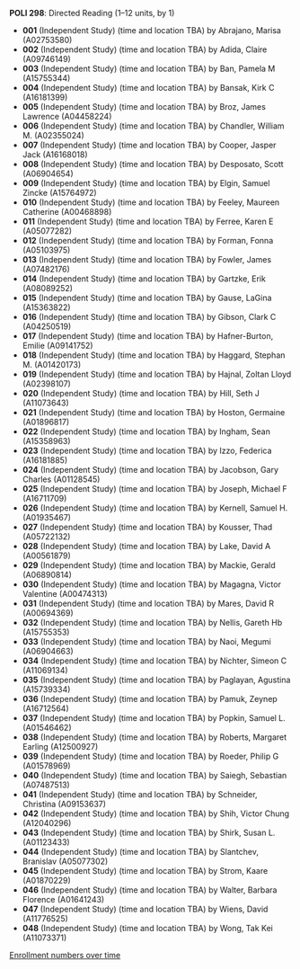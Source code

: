 **POLI 298**: Directed Reading (1–12 units, by 1)

- **001** (Independent Study) (time and location TBA) by Abrajano, Marisa (A02753580)
- **002** (Independent Study) (time and location TBA) by Adida, Claire (A09746149)
- **003** (Independent Study) (time and location TBA) by Ban, Pamela M (A15755344)
- **004** (Independent Study) (time and location TBA) by Bansak, Kirk C (A16181399)
- **005** (Independent Study) (time and location TBA) by Broz, James Lawrence (A04458224)
- **006** (Independent Study) (time and location TBA) by Chandler, William M. (A02355024)
- **007** (Independent Study) (time and location TBA) by Cooper, Jasper Jack (A16168018)
- **008** (Independent Study) (time and location TBA) by Desposato, Scott (A06904654)
- **009** (Independent Study) (time and location TBA) by Elgin, Samuel Zincke (A15764972)
- **010** (Independent Study) (time and location TBA) by Feeley, Maureen Catherine (A00468898)
- **011** (Independent Study) (time and location TBA) by Ferree, Karen E (A05077282)
- **012** (Independent Study) (time and location TBA) by Forman, Fonna (A05103975)
- **013** (Independent Study) (time and location TBA) by Fowler, James (A07482176)
- **014** (Independent Study) (time and location TBA) by Gartzke, Erik (A08089252)
- **015** (Independent Study) (time and location TBA) by Gause, LaGina (A15363822)
- **016** (Independent Study) (time and location TBA) by Gibson, Clark C (A04250519)
- **017** (Independent Study) (time and location TBA) by Hafner-Burton, Emilie (A09141752)
- **018** (Independent Study) (time and location TBA) by Haggard, Stephan M. (A01420173)
- **019** (Independent Study) (time and location TBA) by Hajnal, Zoltan Lloyd (A02398107)
- **020** (Independent Study) (time and location TBA) by Hill, Seth J (A11073643)
- **021** (Independent Study) (time and location TBA) by Hoston, Germaine (A01896817)
- **022** (Independent Study) (time and location TBA) by Ingham, Sean (A15358963)
- **023** (Independent Study) (time and location TBA) by Izzo, Federica (A16181885)
- **024** (Independent Study) (time and location TBA) by Jacobson, Gary Charles (A01128545)
- **025** (Independent Study) (time and location TBA) by Joseph, Michael F (A16711709)
- **026** (Independent Study) (time and location TBA) by Kernell, Samuel H. (A01935467)
- **027** (Independent Study) (time and location TBA) by Kousser, Thad (A05722132)
- **028** (Independent Study) (time and location TBA) by Lake, David A (A00561879)
- **029** (Independent Study) (time and location TBA) by Mackie, Gerald (A06890814)
- **030** (Independent Study) (time and location TBA) by Magagna, Victor Valentine (A00474313)
- **031** (Independent Study) (time and location TBA) by Mares, David R (A00694369)
- **032** (Independent Study) (time and location TBA) by Nellis, Gareth Hb (A15755353)
- **033** (Independent Study) (time and location TBA) by Naoi, Megumi (A06904663)
- **034** (Independent Study) (time and location TBA) by Nichter, Simeon C (A11069134)
- **035** (Independent Study) (time and location TBA) by Paglayan, Agustina (A15739334)
- **036** (Independent Study) (time and location TBA) by Pamuk, Zeynep (A16712564)
- **037** (Independent Study) (time and location TBA) by Popkin, Samuel L. (A01546462)
- **038** (Independent Study) (time and location TBA) by Roberts, Margaret Earling (A12500927)
- **039** (Independent Study) (time and location TBA) by Roeder, Philip G (A01578969)
- **040** (Independent Study) (time and location TBA) by Saiegh, Sebastian (A07487513)
- **041** (Independent Study) (time and location TBA) by Schneider, Christina (A09153637)
- **042** (Independent Study) (time and location TBA) by Shih, Victor Chung (A12040296)
- **043** (Independent Study) (time and location TBA) by Shirk, Susan L. (A01123433)
- **044** (Independent Study) (time and location TBA) by Slantchev, Branislav (A05077302)
- **045** (Independent Study) (time and location TBA) by Strom, Kaare (A01870229)
- **046** (Independent Study) (time and location TBA) by Walter, Barbara Florence (A01641243)
- **047** (Independent Study) (time and location TBA) by Wiens, David (A11776525)
- **048** (Independent Study) (time and location TBA) by Wong, Tak Kei (A11073371)

[Enrollment numbers over time](./POLI298.tsv)
